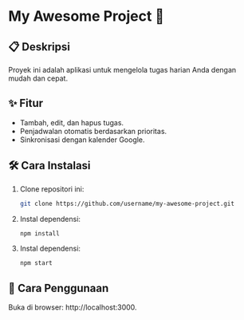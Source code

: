 # My Awesome Project 🚀  

## 📋 Deskripsi  
Proyek ini adalah aplikasi untuk mengelola tugas harian Anda dengan mudah dan cepat.  

## ✨ Fitur  
- Tambah, edit, dan hapus tugas.  
- Penjadwalan otomatis berdasarkan prioritas.  
- Sinkronisasi dengan kalender Google.  

## 🛠️ Cara Instalasi  
1. Clone repositori ini:  
   ```bash  
   git clone https://github.com/username/my-awesome-project.git
   ```
2. Instal dependensi:
   ```bash  
   npm install
   ```
3. Instal dependensi:
   ```bash  
   npm start
   ```

## 📖 Cara Penggunaan

Buka di browser: http://localhost:3000.
